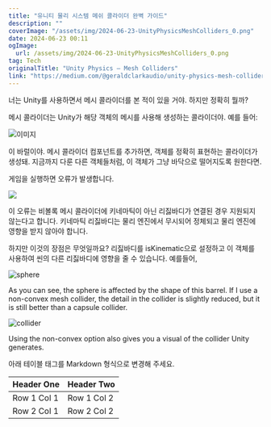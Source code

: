 ```yaml
---
title: "유니티 물리 시스템 메쉬 콜라이더 완벽 가이드"
description: ""
coverImage: "/assets/img/2024-06-23-UnityPhysicsMeshColliders_0.png"
date: 2024-06-23 00:11
ogImage:
  url: /assets/img/2024-06-23-UnityPhysicsMeshColliders_0.png
tag: Tech
originalTitle: "Unity Physics — Mesh Colliders"
link: "https://medium.com/@geraldclarkaudio/unity-physics-mesh-colliders-fd37028adb26"
---
```


너는 Unity를 사용하면서 메시 콜라이더를 본 적이 있을 거야. 하지만 정확히 뭘까?

메시 콜라이더는 Unity가 해당 객체의 메시를 사용해 생성하는 콜라이더야. 예를 들어:

![이미지](/assets/img/2024-06-23-UnityPhysicsMeshColliders_0.png)

이 바럴이야. 메시 콜라이더 컴포넌트를 추가하면, 객체를 정확히 표현하는 콜라이더가 생성돼. 지금까지 다룬 다른 객체들처럼, 이 객체가 그냥 바닥으로 떨어지도록 원한다면.

<div class="content-ad"></div>

게임을 실행하면 오류가 발생합니다.

<img src="/assets/img/2024-06-23-UnityPhysicsMeshColliders_1.png" />

이 오류는 비볼록 메시 콜라이더에 키네마틱이 아닌 리짏바디가 연결된 경우 지원되지 않는다고 합니다. 키네마틱 리짏바디는 물리 엔진에서 무시되어 정체되고 물리 엔진에 영향을 받지 않아야 합니다.

하지만 이것의 장점은 무엇일까요? 리짏바디를 isKinematic으로 설정하고 이 객체를 사용하여 씬의 다른 리짏바디에 영향을 줄 수 있습니다. 예를들어,

<div class="content-ad"></div>

![sphere](https://miro.medium.com/v2/resize:fit:1400/1*Q7N3AFYNvo9bzu-BxBVkjw.gif)

As you can see, the sphere is affected by the shape of this barrel. If I use a non-convex mesh collider, the detail in the collider is slightly reduced, but it is still better than a capsule collider.

![collider](/assets/img/2024-06-23-UnityPhysicsMeshColliders_2.png)

Using the non-convex option also gives you a visual of the collider Unity generates.

<div class="content-ad"></div>

아래 테이블 태그를 Markdown 형식으로 변경해 주세요.

| Header One  | Header Two  |
| ----------- | ----------- |
| Row 1 Col 1 | Row 1 Col 2 |
| Row 2 Col 1 | Row 2 Col 2 |
